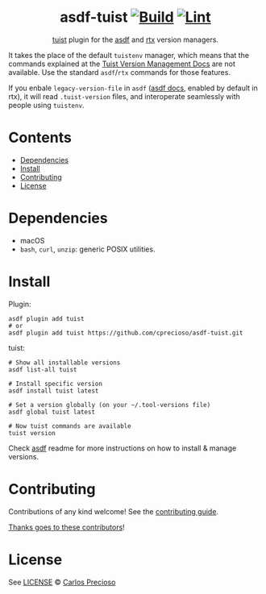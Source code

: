 <div align="center">

# asdf-tuist [![Build](https://github.com/cprecioso/asdf-tuist/actions/workflows/build.yml/badge.svg)](https://github.com/cprecioso/asdf-tuist/actions/workflows/build.yml) [![Lint](https://github.com/cprecioso/asdf-tuist/actions/workflows/lint.yml/badge.svg)](https://github.com/cprecioso/asdf-tuist/actions/workflows/lint.yml)

[tuist](https://tuist.io/) plugin for the [asdf](https://asdf-vm.com) and [rtx](https://rtx.pub) version managers.

</div>

It takes the place of the default `tuistenv` manager, which means that the commands explained at the [Tuist Version Management Docs](https://docs.tuist.io/guides/version-management) are not available. Use the standard `asdf`/`rtx` commands for those features.

If you enbale `legacy-version-file` in `asdf`  ([asdf docs](https://asdf-vm.com/manage/configuration.html#legacy-version-file), enabled by default in rtx), it will read `.tuist-version` files, and interoperate seamlessly with people using `tuistenv`.

# Contents

- [Dependencies](#dependencies)
- [Install](#install)
- [Contributing](#contributing)
- [License](#license)

# Dependencies

- macOS
- `bash`, `curl`, `unzip`: generic POSIX utilities.

# Install

Plugin:

```shell
asdf plugin add tuist
# or
asdf plugin add tuist https://github.com/cprecioso/asdf-tuist.git
```

tuist:

```shell
# Show all installable versions
asdf list-all tuist

# Install specific version
asdf install tuist latest

# Set a version globally (on your ~/.tool-versions file)
asdf global tuist latest

# Now tuist commands are available
tuist version
```

Check [asdf](https://github.com/asdf-vm/asdf) readme for more instructions on how to
install & manage versions.

# Contributing

Contributions of any kind welcome! See the [contributing guide](contributing.md).

[Thanks goes to these contributors](https://github.com/cprecioso/asdf-tuist/graphs/contributors)!

# License

See [LICENSE](LICENSE) © [Carlos Precioso](https://github.com/cprecioso/)
